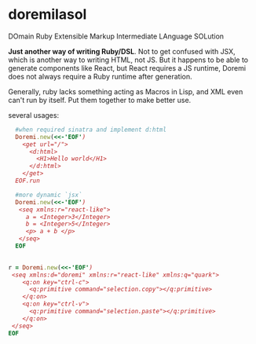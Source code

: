 # doremilasol
DOmain Ruby Extensible Markup Intermediate LAnguage SOLution

**Just another way of writing Ruby/DSL**.  Not to get confused with JSX, which is another way to writing HTML, not JS. 
But it happens to be able to generate components like React, but React requires a JS runtime, Doremi does not always require a Ruby runtime after generation.

Generally, ruby lacks something acting as Macros in Lisp, and XML even can't run by itself. Put them together to make better use.

several usages:
```ruby
  #when required sinatra and implement d:html
  Doremi.new(<<-'EOF')
    <get url="/">
      <d:html>
        <H1>Hello world</H1>
      </d:html>
    </get>
  EOF.run
```

```ruby
  #more dynamic `jsx`
  Doremi.new(<<-'EOF')
   <seq xmlns:r="react-like">
     a = <Integer>3</Integer>
     b = <Integer>5</Integer>
     <p> a + b </p>
   </seq>
  EOF
   
```



```ruby
r = Doremi.new(<<-'EOF')
 <seq xmlns:d="doremi" xmlns:r="react-like" xmlns:q="quark"> 
    <q:on key="ctrl-c">
      <q:primitive command="selection.copy"></q:primitive>
    </q:on>
    <q:on key="ctrl-v">
      <q:primitive command="selection.paste"></q:primitive>
    </q:on>
 </seq>
EOF
```
